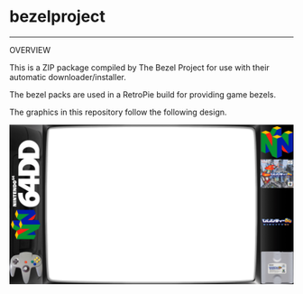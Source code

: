 # bezelproject

-------
OVERVIEW

This is a ZIP package compiled by The Bezel Project for use with their automatic downloader/installer.

The bezel packs are used in a RetroPie build for providing game bezels.

The graphics in this repository follow the following design.

![Sample bezel](https://github.com/thebezelproject/bezelprojectSA-N64DD/blob/master/retroarch/overlay/GameBezels/N64DD/SimCity%2064%20(Japan).png?raw=true)
